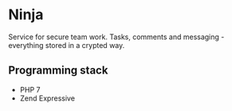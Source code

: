# Ninja

Service for secure team work. 
Tasks, comments and messaging - everything stored in a crypted way. 

## Programming stack

* PHP 7
* Zend Expressive
